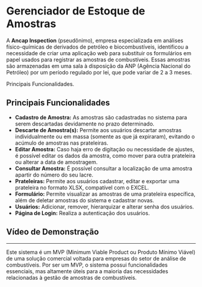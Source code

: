 # Gerenciador de Estoque de Amostras

A **Ancap Inspection** (pseudônimo), empresa especializada em análises físico-químicas de derivados de petróleo e biocombustíveis, identificou a necessidade de criar uma aplicação web para substituir os formulários em papel usados para registrar as amostras de combustíveis. Essas amostras são armazenadas em uma sala à disposição da ANP (Agência Nacional do Petróleo) por um período regulado por lei, que pode variar de 2 a 3 meses.

Principais Funcionalidades.

## Principais Funcionalidades

- **Cadastro de Amostra:** As amostras são cadastradas no sistema para serem descartadas devidamente no prazo determinado.
- **Descarte de Amostra(s):**  Permite aos usuários descartar amostras individualmente ou em massa (somente as que já expiraram), evitando o acúmulo de amostras nas prateleiras.
- **Editar Amostra:** Caso haja erro de digitação ou necessidade de ajustes, é possível editar os dados da amostra, como mover para outra prateleira ou alterar a data de amostragem.
- **Consultar Amostra:** É possível consultar a localização de uma amostra apartir do número do seu lacre.
- **Prateleiras:** Permite aos usuários cadastrar, editar e exportar uma prateleira no formato XLSX, compatível com o EXCEL.
- **Formulário:** Permite visualizar as amostras de uma prateleira específica, além de deletar amostras do sistema e cadastrar novas.
- **Usuários:** Adicionar, remover, hierarquizar e alterar senha dos usuários.
- **Página de Login:** Realiza a autenticação dos usuários.

## Vídeo de Demonstração

---

Este sistema é um MVP (Minimum Viable Product ou Produto Mínimo Viável) de uma solução comercial voltada para empresas do setor de análise de combustíveis. Por ser um MVP, o sistema possui funcionalidades essenciais, mas altamente úteis para a maioria das necessidades relacionadas à gestão de amostras de combustíveis.
